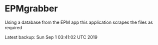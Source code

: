 # EPMgrabber
Using a database from the EPM app this application scrapes the files as required


Latest backup: Sun Sep 1 03:41:02 UTC 2019
